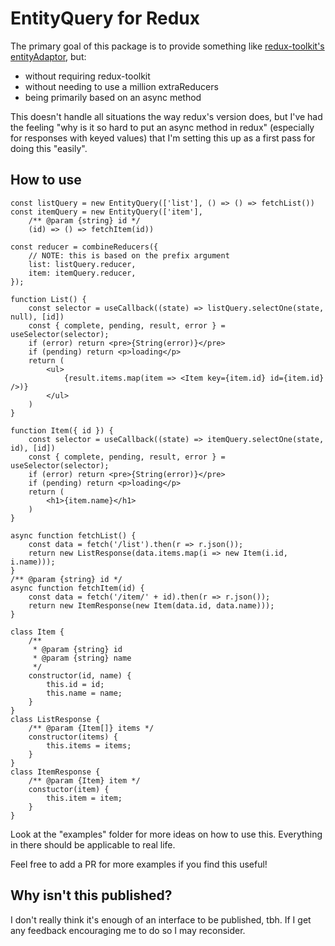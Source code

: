 # EntityQuery for Redux

The primary goal of this package is to provide something like [redux-toolkit's entityAdaptor](https://redux-toolkit.js.org/api/createEntityAdapter), but:

- without requiring redux-toolkit
- without needing to use a million extraReducers
- being primarily based on an async method

This doesn't handle all situations the way redux's version does, but I've had the feeling "why is it so hard to put an async method in redux" (especially for responses with keyed values) that I'm setting this up as a first pass for doing this "easily".

## How to use

```
const listQuery = new EntityQuery(['list'], () => () => fetchList())
const itemQuery = new EntityQuery(['item'],
    /** @param {string} id */
    (id) => () => fetchItem(id))

const reducer = combineReducers({
    // NOTE: this is based on the prefix argument
    list: listQuery.reducer,
    item: itemQuery.reducer,
});

function List() {
    const selector = useCallback((state) => listQuery.selectOne(state, null), [id])
    const { complete, pending, result, error } = useSelector(selector);
    if (error) return <pre>{String(error)}</pre>
    if (pending) return <p>loading</p>
    return (
        <ul>
            {result.items.map(item => <Item key={item.id} id={item.id} />)}
        </ul>
    )
}

function Item({ id }) {
    const selector = useCallback((state) => itemQuery.selectOne(state, id), [id])
    const { complete, pending, result, error } = useSelector(selector);
    if (error) return <pre>{String(error)}</pre>
    if (pending) return <p>loading</p>
    return (
        <h1>{item.name}</h1>
    )
}

async function fetchList() {
    const data = fetch('/list').then(r => r.json());
    return new ListResponse(data.items.map(i => new Item(i.id, i.name)));
}
/** @param {string} id */
async function fetchItem(id) {
    const data = fetch('/item/' + id).then(r => r.json());
    return new ItemResponse(new Item(data.id, data.name)));
}

class Item {
    /**
     * @param {string} id
     * @param {string} name
     */
    constructor(id, name) {
        this.id = id;
        this.name = name;
    }
}
class ListResponse {
    /** @param {Item[]} items */
    constructor(items) {
        this.items = items;
    }
}
class ItemResponse {
    /** @param {Item} item */
    constuctor(item) {
        this.item = item;
    }
}
```

Look at the "examples" folder for more ideas on how to use this. Everything in there should be applicable to real life.

Feel free to add a PR for more examples if you find this useful!

## Why isn't this published?

I don't really think it's enough of an interface to be published, tbh. If I get any feedback encouraging me to do so I may reconsider.
